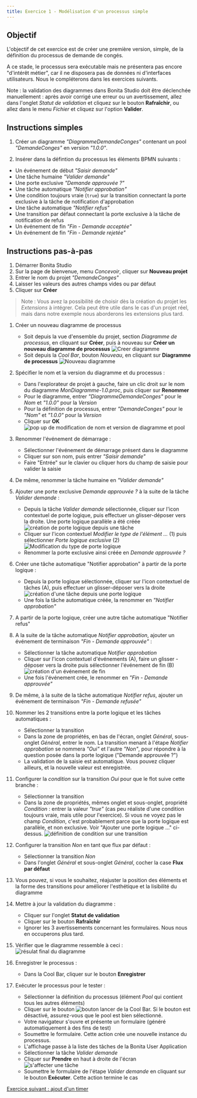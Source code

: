 ```yaml
---
title: Exercice 1 - Modélisation d'un processus simple
---
```


## Objectif

L'objectif de cet exercice est de créer une première version, simple, de la définition du processus de demande de congés.

A ce stade, le processus sera exécutable mais ne présentera pas encore "d'intérêt métier", car il ne disposera pas de données ni d'interfaces utilisateurs.
Nous le compléterons dans les exercices suivants.

Note : la validation des diagrammes dans Bonita Studio doit être déclenchée manuellement : après avoir corrigé une erreur ou un avertissement, allez dans l'onglet *Statut de validation* et cliquez sur le bouton **Rafraîchir**, ou allez dans le menu *Fichier* et cliquez sur l'option **Valider**.

## Instructions simples

1. Créer un diagramme *"DiagrammeDemandeConges"* contenant un pool *"DemandeConges"* en version *"1.0.0"*.

1. Insérer dans la défintion du processus les éléments BPMN suivants :
* Un événement de début *"Saisir demande"*
* Une tâche humaine *"Valider demande"*
* Une porte exclusive *"Demande approuvée ?"*
* Une tâche automatique *"Notifier approbation"*
* Une condition toujours vraie (`true`) sur la transition connectant la porte exclusive à la tâche de notification d'approbation
* Une tâche automatique *"Notifier refus"*
* Une transition par défaut connectant la porte exclusive à la tâche de notification de refus
* Un événement de fin *"Fin - Demande acceptée"*
* Un événement de fin *"Fin - Demande rejetée"*

## Instructions pas-à-pas

1. Démarrer Bonita Studio
1. Sur la page de bienvenue, menu *Concevoir*, cliquer sur **Nouveau projet**
1. Entrer le nom du projet *"DemandeConges"*
1. Laisser les valeurs des autres champs vides ou par défaut
1. Cliquer sur **Créer**

> Note : Vous avez la possibilité de choisir dès la création du projet les *Extensions* à intégrer. Cela peut être utile dans le cas d'un projet réel, mais dans notre exemple nous aborderons les extensions plus tard.
   
1. Créer un nouveau diagramme de processus 
   - Soit depuis la vue d'ensemble du projet, section _Diagramme de processus_, en cliquant sur **Créer**, puis à nouveau sur **Créer un nouveau diagramme de processus**
     ![Creer diagramme](images/ex01/ex1_11.png)
   - Soit depuis la *Cool Bar*, bouton *Nouveau*, en cliquant sur **Diagramme de processus**
    ![Nouveau diagramme](images/ex01/ex1_10.png)
     
1. Spécifier le nom et la version du diagramme et du processus :
   - Dans l'explorateur de projet à gauche, faire un clic droit sur le nom du diagramme *MonDiagramme-1.0.proc*, puis cliquer sur **Renommer**
   - Pour le diagramme, entrer *"DiagrammeDemandeConges"* pour le *Nom* et *"1.0.0"* pour la *Version*
   - Pour la définition de processus, entrer *"DemandeConges"* pour le *"Nom"* et *"1.0.0"* pour la *Version* 
   - Cliquer sur **OK**  
   ![pop up de modification de nom et version de diagramme et pool](images/ex01/ex1_01.png)
1. Renommer l'événement de démarrage :
   - Sélectionner l'événement de démarrage présent dans le diagramme
   - Cliquer sur son nom, puis entrer *"Saisir demande"* 
   - Faire "Entrée" sur le clavier ou cliquer hors du champ de saisie pour valider la saisie
1. De même, renommer la tâche humaine en *"Valider demande"*
1. Ajouter une porte exclusive *Demande approuvée ?* à la suite de la tâche *Valider demande* :
   - Depuis la tâche *Valider demande* sélectionnée, cliquer sur l'icon contextuel de porte logique, puis effectuer un glisser-déposer vers la droite. Une porte logique parallèle a été créée  
   ![création de porte logique depuis une tâche](images/ex01/ex1_02.png)
   - Cliquer sur l'icon contextuel *Modifier le type de l'élément ...* (1) puis sélectionner *Porte logique exclusive* (2)  
   ![Modification du type de porte logique](images/ex01/ex1_03.png)
   - Renommer la porte exclusive ainsi créée en *Demande approuvée ?*
1. Créer une tâche automatique "Notifier approbation" à partir de la porte logique :
   - Depuis la porte logique sélectionnée, cliquer sur l'icon contextuel de tâches (A), puis effectuer un glisser-déposer vers la droite  
   ![création d'une tâche depuis une porte logique](images/ex01/ex1_04.png)
   - Une fois la tâche automatique créée, la renommer en *"Notifier approbation"* 
1. A partir de la porte logique, créer une autre tâche automatique "Notifier refus"
1. A la suite de la tâche automatique *Notifier approbation*, ajouter un événement de terminaison *"Fin - Demande approuvée"* :
   - Sélectionner la tâche automatique *Notifier approbation*
   - Cliquer sur l'icon contextuel d'événements (A), faire un glisser - déposer vers la droite puis sélectionner l'événement de fin (B)  
   ![création d'un événement de fin](images/ex01/ex1_05.png)
   - Une fois l'événement crée, le renommer en *"Fin - Demande approuvée"*
1. De même, à la suite de la tâche automatique *Notifier refus*, ajouter un événement de terminaison *"Fin - Demande refusée"*
1. Nommer les 2 transitions entre la porte logique et les tâches automatiques :
   - Sélectionner la transition
   - Dans la zone de propriétés, en bas de l'écran, onglet *Général*, sous-onglet *Général*, entrer le nom. La transition menant à l'étape *Notifier approbation* se nommera *"Oui"* et l'autre *"Non"*, pour répondre à la question posée dans la porte logique ("Demande approuvée ?")
   - La validation de la saisie est automatique. Vous pouvez cliquer ailleurs, et la nouvelle valeur est enregistrée.
1. Configurer la *condition* sur la transition *Oui* pour que le flot suive cette branche :
   - Sélectionner la transition
   - Dans la zone de propriétés, mêmes onglet et sous-onglet, propriété *Condition* : entrer la valeur *"true"* (cas peu réaliste d'une condition toujours vraie, mais utile pour l'exercice). Si vous ne voyez pas le champ *Condition*, c'est probablement parce que la porte logique est parallèle, et non exclusive. Voir "Ajouter une porte logique ..." ci-dessus.
   ![définition de condition sur une transition](images/ex01/ex1_06.png)
1. Configurer la transition *Non* en tant que flux par défaut :
   - Sélectionner la transition *Non*
   - Dans l'onglet *Général* et sous-onglet *Général*, cocher la case **Flux par défaut**
1. Vous pouvez, si vous le souhaitez, réajuster la position des éléments et la forme des transitions pour améliorer l'esthétique et la lisibilité du diagramme
1. Mettre à jour la validation du diagramme :
   - Cliquer sur l'onglet **Statut de validation**
   - Cliquer sur le bouton **Rafraîchir**
   - Ignorer les 3 avertissements concernant les formulaires. Nous nous en occuperons plus tard.
1. Vérifier que le diagramme ressemble à ceci :  
   ![résulat final du diagramme](images/ex01/ex1_07.png)
1. Enregistrer le processus :
   - Dans la Cool Bar, cliquer sur le bouton **Enregistrer**
1. Exécuter le processus pour le tester :
   - Sélectionner la définition du processus (élément *Pool* qui contient tous les autres éléments)
   - Cliquer sur le bouton ![bouton lancer](images/ex01/ex1_08.png) de la Cool Bar. Si le bouton est désactivé, assurez-vous que le pool est bien sélectionné.
   - Votre navigateur s'ouvre et présente un formulaire (généré automatiquement à des fins de test) 
   - Soumettre le formulaire. Cette action crée une nouvelle instance du processus.
   - L'affichage passe à la liste des tâches de la Bonita User Application
   - Sélectionner la tâche *Valider demande*
   - Cliquer sur **Prendre** en haut à droite de l'écran  
   ![s'affecter une tâche](images/ex01/ex1_09.png)
   - Soumettre le formulaire de l'étape *Valider demande* en cliquant sur le bouton **Exécuter**. Cette action termine le cas

[Exercice suivant : ajout d'un timer](02-timers.md)
